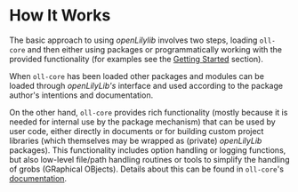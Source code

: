 # How It Works

The basic approach to using *openLilylib* involves two steps, loading `oll-core`
and then either using packages or programmatically working with the provided
functionality (for examples see the [Getting Started](../getstarted/get.md)
section).

When `oll-core` has been loaded other packages and modules can be loaded through
*openLilyLib's* interface and used according to the package author's intentions
and documentation.

On the other hand, `oll-core` provides rich functionality (mostly because it is
needed for internal use by the package mechanism) that can be used by user code,
either directly in documents or for building custom project libraries (which
themselves may be wrapped as (private) *openLilyLib* packages). This
functionality includes option handling or logging functions, but also low-level
file/path handling routines or tools to simplify the handling of grobs
(GRaphical OBjects). Details about this can be found in `oll-core`'s
[documentation](../oll-core/index.html).